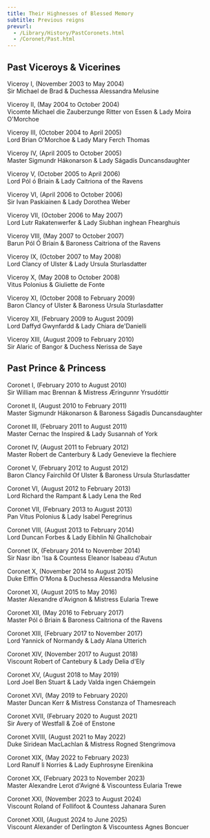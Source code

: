 ```yaml
---
title: Their Highnesses of Blessed Memory
subtitle: Previous reigns
prevurl:
  - /Library/History/PastCoronets.html
  - /Coronet/Past.html
---
```


## Past Viceroys & Vicerines

Viceroy I, (November 2003 to May 2004)  
Sir Michael de Brad & Duchessa Alessandra Melusine  
  
Viceroy II, (May 2004 to October 2004)  
Vicomte Michael die Zauberzunge Ritter von Essen & Lady Moira O'Morchoe  
  
Viceroy III, (October 2004 to April 2005)  
Lord Brian O'Morchoe & Lady Mary Ferch Thomas  
  
Viceroy IV, (April 2005 to October 2005)  
Master Sigmundr Hákonarson & Lady Ságadís Duncansdaughter  
  
Viceroy V, (October 2005 to April 2006)  
Lord Pól ó Briain & Lady Caitriona of the Ravens  
  
Viceroy VI, (April 2006 to October 2006)  
Sir Ivan Paskiainen & Lady Dorothea Weber  
  
Viceroy VII, (October 2006 to May 2007)  
Lord Lutr Rakatenwerfer & Lady Siubhan inghean Fhearghuis  
  
Viceroy VIII, (May 2007 to October 2007)  
Barun Pól Ó Briain & Baroness Caitriona of the Ravens  
  
Viceroy IX, (October 2007 to May 2008)  
Lord Clancy of Ulster & Lady Ursula Sturlasdatter  
  
Viceroy X, (May 2008 to October 2008)  
Vitus Polonius & Giuliette de Fonte  
  
Viceroy XI, (October 2008 to February 2009)  
Baron Clancy of Ulster & Baroness Ursula Sturlasdatter  
  
Viceroy XII, (February 2009 to August 2009)  
Lord Daffyd Gwynfardd & Lady Chiara de'Danielli  
  
Viceroy XIII, (August 2009 to February 2010)  
Sir Alaric of Bangor & Duchess Nerissa de Saye  
  


## Past Prince & Princess
Coronet I, (February 2010 to August 2010)  
Sir William mac Brennan & Mistress Æringunnr Yrsudóttir  
  
Coronet II, (August 2010 to February 2011)  
Master Sigmundr Hákonarson & Baroness Ságadís Duncansdaughter  
  
Coronet III, (February 2011 to August 2011)  
Master Cernac the Inspired & Lady Susannah of York  
  
Coronet IV, (August 2011 to February 2012)  
Master Robert de Canterbury & Lady Genevieve la flechiere  
  
Coronet V, (February 2012 to August 2012)  
Baron Clancy Fairchild Of Ulster & Baroness Ursula Sturlasdatter  
  
Coronet VI, (August 2012 to February 2013)  
Lord Richard the Rampant & Lady Lena the Red  
  
Coronet VII, (February 2013 to August 2013)  
Pan Vitus Polonius & Lady Isabel Peregrinus  
  
Coronet VIII, (August 2013 to February 2014)  
Lord Duncan Forbes & Lady Eibhlin Ni Ghallchobair  
  
Coronet IX, (February 2014 to November 2014)  
Sir Nasr ibn 'Isa & Countess Eleanor Isabeau d'Autun   
  
Coronet X, (November 2014 to August 2015)  
Duke Elffin O'Mona & Duchessa Alessandra Melusine   
  
Coronet XI, (August 2015 to May 2016)  
Master Alexandre d'Avignon & Mistress Eularia Trewe   
  
Coronet XII, (May 2016 to February 2017)  
Master Pól ó Briain & Baroness Caitriona of the Ravens   

Coronet XIII, (February 2017 to November 2017)  
Lord Yannick of Normandy & Lady Alana Utterich  

Coronet XIV, (November 2017 to August 2018)  
Viscount Robert of Cantebury & Lady Delia d'Ely

Coronet XV, (August 2018 to May 2019)  
Lord Joel Ben Stuart & Lady Valda ingen Cháemgein

Coronet XVI, (May 2019 to February 2020)  
Master Duncan Kerr & Mistress Constanza of Thamesreach

Coronet XVII, (February 2020 to August 2021)  
Sir Avery of Westfall & Zoë of Enstone

Coronet XVIII, (August 2021 to May 2022)  
Duke Siridean MacLachlan & Mistress Rogned Stengrimova

Coronet XIX, (May 2022 to February 2023)  
Lord Ranulf li Norries & Lady Euphrosyne Eirenikina

Coronet XX, (February 2023 to November 2023)  
Master Alexandre Lerot d'Avigné & Viscountess Eularia Trewe

Coronet XXI, (November 2023 to August 2024)  
Viscount Roland of Follifoot & Countess Jahanara Suren 

Coronet XXII, (August 2024 to June 2025)  
Viscount Alexander of Derlington & Viscountess Agnes Boncuer